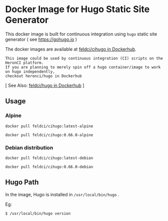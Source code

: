 # Docker Image for Hugo Static Site Generator

This docker image is built for continuous integration using `hugo` static site generator ( see https://gohugo.io )

The docker images are available at [feldci/cihugo in Dockerhub](https://hub.docker.com/r/feldci/cihugo).

```
This image could be used by continuous integration (CI) scripts on the HeronCI platform.
If you are planning to merely spin off a hugo container/image to work on hugo independently,
checkout heronci/hugo in Dockerhub
```
[ See Also: [feldci/hugo in Dockerhub](https://hub.docker.com/r/feldci/hugo) ]

## Usage

### Alpine

```
docker pull feldci/cihugo:latest-alpine
```

```
docker pull feldci/cihugo:0.66.0-alpine
```

### Debian distribution

```
docker pull feldci/cihugo:latest-debian
```

```
docker pull feldci/cihugo:0.66.0-debian
```

## Hugo Path

In the image, Hugo is installed in `/usr/local/bin/hugo` .

Eg:

```
$ /usr/local/bin/hugo version
```

